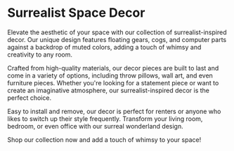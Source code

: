 <!--font:Poppins-->

# Surrealist Space Decor

Elevate the aesthetic of your space with our collection of surrealist-inspired decor. Our unique design features floating gears, cogs, and computer parts against a backdrop of muted colors, adding a touch of whimsy and creativity to any room.

Crafted from high-quality materials, our decor pieces are built to last and come in a variety of options, including throw pillows, wall art, and even furniture pieces. Whether you're looking for a statement piece or want to create an imaginative atmosphere, our surrealist-inspired decor is the perfect choice.

Easy to install and remove, our decor is perfect for renters or anyone who likes to switch up their style frequently. Transform your living room, bedroom, or even office with our surreal wonderland design.

Shop our collection now and add a touch of whimsy to your space!

<!--

Write me markdown content of website with wallpaper:

"A surrealist-inspired wallpaper with floating objects such as gears, cogs, and computer parts, against a background of muted colors."

The header of the page should not be copy of the text but rather a real content of the website which is using this wallpaper.


---


# Gear Up Your Space with Surrealist Wallpaper

Transform your room into a surreal wonderland with our unique wallpaper design. Featuring floating gears, cogs, and computer parts against a backdrop of muted colors, this wallpaper is sure to add a touch of whimsy and creativity to any space.

Our wallpaper is made from high-quality materials, ensuring that it will last for years to come. It's easy to install and can be easily removed without damaging your walls, making it a great option for renters or anyone who likes to change up their decor frequently.

Whether you're looking to add a statement piece to your living room or want to create a fun and imaginative atmosphere in your child's bedroom, our surrealist-inspired wallpaper is the perfect choice. Order now and start transforming your space today!


---


Heading should not include word "wallpaper". The website should not be about the wallpaper itself, wallpaper is just a related background, rewrite whole content.


---


# Elevate Your Space with Surrealist-Inspired Decor

Add a touch of whimsy and creativity to your space with our surrealist-inspired decor. Our unique design features floating gears, cogs, and computer parts against a backdrop of muted colors, creating a surreal wonderland in any room.

Crafted from high-quality materials, our decor pieces are built to last and will elevate the aesthetic of any space. Whether you're looking for a statement piece to add to your living room or want to create a fun and imaginative atmosphere in your child's bedroom, our surrealist-inspired decor is the perfect choice.

Our collection includes a variety of decor items, such as throw pillows, wall art, and even furniture pieces, all featuring our signature design. With easy installation and removal, our decor is perfect for renters or anyone who likes to switch up their style frequently.

Transform your space today with our surrealist-inspired decor. Shop now and add a touch of whimsy to your home!


---


Heading is too long, rewrite whole content.


---


# Surrealist-Inspired Decor: Elevate Your Space with Whimsy

Transform your space into a surreal wonderland with our collection of surrealist-inspired decor. Featuring floating gears, cogs, and computer parts against a backdrop of muted colors, our unique design adds a touch of whimsy and creativity to any room.

Crafted from high-quality materials, our decor pieces are built to last and will elevate the aesthetic of your space. From throw pillows to wall art and even furniture pieces, our collection offers a variety of options to suit your style.

Easy to install and remove, our decor is perfect for renters or anyone who likes to switch up their style frequently. Whether you're looking to add a statement piece to your living room or create a fun and imaginative atmosphere in your child's bedroom, our surrealist-inspired decor is the perfect choice.

Shop our collection now and transform your space with whimsy and creativity!


---


Heading is too long, rewrite whole content.


---


# Surrealist-Inspired Decor: Add Whimsy to Your Space

Elevate the aesthetic of your space with our collection of surrealist-inspired decor. Our unique design features floating gears, cogs, and computer parts against a backdrop of muted colors, adding a touch of whimsy and creativity to any room.

Crafted from high-quality materials, our decor pieces are built to last and come in a variety of options, including throw pillows, wall art, and even furniture pieces. Whether you're looking for a statement piece or want to create an imaginative atmosphere, our surrealist-inspired decor is the perfect choice.

Easy to install and remove, our decor is perfect for renters or anyone who likes to switch up their style frequently. Transform your living room, bedroom, or even office with our surreal wonderland design.

Shop our collection now and add a touch of whimsy to your space!


---


Write me a Google font which is best fitting for the website.

Pick from the list:
- Great Vibes
- Inter
- Playfair Display
- Orbitron
- Roboto
- Alegreya
- Futura
- Open Sans
- Lato
- Lobster
- Barlow Condensed
- Poppins
- Montserrat
- Exo 2
- IBM Plex Sans
- Dancing Script
- Raleway


Write just the font name nothing else.


---


Poppins

-->
